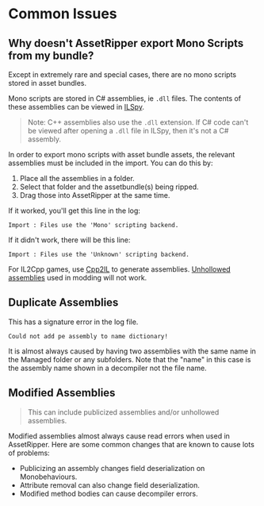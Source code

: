 # Common Issues

## Why doesn't AssetRipper export Mono Scripts from my bundle?

Except in extremely rare and special cases, there are no mono scripts stored in asset bundles. 

Mono scripts are stored in C# assemblies, ie `.dll` files. The contents of these assemblies can be viewed in [ILSpy](https://github.com/icsharpcode/ILSpy).

> Note: C++ assemblies also use the `.dll` extension. If C# code can't be viewed after opening a `.dll` file in ILSpy, then it's not a C# assembly.

In order to export mono scripts with asset bundle assets, the relevant assemblies must be included in the import. You can do this by: 
1. Place all the assemblies in a folder. 
2. Select that folder and the assetbundle(s) being ripped. 
3. Drag those into AssetRipper at the same time.

If it worked, you'll get this line in the log:
```
Import : Files use the 'Mono' scripting backend.
```
If it didn't work, there will be this line:
```
Import : Files use the 'Unknown' scripting backend.
```

For IL2Cpp games, use [Cpp2IL](https://github.com/SamboyCoding/Cpp2IL) to generate assemblies. [Unhollowed assemblies](https://github.com/knah/Il2CppAssemblyUnhollower) used in modding will not work.

## Duplicate Assemblies

This has a signature error in the log file.
```
Could not add pe assembly to name dictionary!
```
It is almost always caused by having two assemblies with the same name in the Managed folder or any subfolders. Note that the "name" in this case is the assembly name shown in a decompiler not the file name.

## Modified Assemblies

> This can include publicized assemblies and/or unhollowed assemblies.

Modified assemblies almost always cause read errors when used in AssetRipper. Here are some common changes that are known to cause lots of problems:
* Publicizing an assembly changes field deserialization on Monobehaviours.
* Attribute removal can also change field deserialization.
* Modified method bodies can cause decompiler errors.